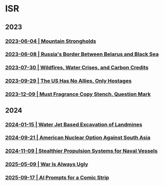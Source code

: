 # ISR

## 2023

### [2023-06-04 | Mountain Strongholds](https://github.com/just-noticeable/isr/blob/main/docs/2023-06-04.md#mountain-strongholds)

### [2023-06-08 | Russia's Border Between Belarus and Black Sea](https://github.com/just-noticeable/isr/blob/main/docs/2023-06-08.md#russias-border-between-belarus-and-black-sea)

### [2023-07-30 | Wildfires, Water Crises, and Carbon Credits](https://github.com/just-noticeable/isr/blob/main/docs/2023-07-30.md#wildfires-water-crises-and-carbon-credits)

### [2023-09-29 | The US Has No Allies, Only Hostages](https://github.com/just-noticeable/isr/blob/main/docs/2023-09-28.md#the-us-has-no-allies-only-hostages)

### [2023-12-09 | Must Fragrance Copy Stench, Question Mark](https://github.com/just-noticeable/isr/blob/main/docs/2023-12-09.md#must-fragrance-copy-stench-question-mark)

## 2024

### [2024-01-15 | Water Jet Based Excavation of Landmines](https://github.com/just-noticeable/isr/blob/main/docs/2024-01-15.md#water-jet-based-excavation-of-landmines) 

### [2024-09-21 | American Nuclear Option Against South Asia](https://github.com/just-noticeable/isr/blob/main/docs/2024-09-21.md#american-nuclear-option-against-south-asia) 

### [2024-11-09 | Stealthier Propulsion Systems for Naval Vessels](https://github.com/just-noticeable/isr/blob/main/docs/2024-11-09.md#stealthier-propulsion-systems-for-naval-vessels) 

### [2025-05-09 | War Is Always Ugly](https://github.com/just-noticeable/isr/blob/main/docs/2025-05-09.md#war-is-always-ugly) 

### [2025-09-17 | AI Prompts for a Comic Strip](https://github.com/just-noticeable/isr/blob/main/docs/2025-09-17.md) 

